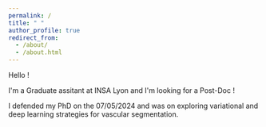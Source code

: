 ```yaml
---
permalink: /
title: " "
author_profile: true
redirect_from: 
  - /about/
  - /about.html
---
```

Hello ! 


I'm a Graduate assitant at INSA Lyon and I'm looking for a Post-Doc !

I defended my PhD on the 07/05/2024 and was on exploring variational and deep learning strategies for vascular segmentation.



